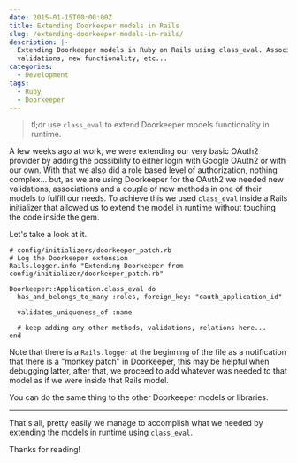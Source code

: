 ```yaml
---
date: 2015-01-15T00:00:00Z
title: Extending Doorkeeper models in Rails
slug: /extending-doorkeeper-models-in-rails/
description: |-
  Extending Doorkeeper models in Ruby on Rails using class_eval. Associations,
  validations, new functionality, etc...
categories:
  - Development
tags:
  - Ruby
  - Doorkeeper
---
```


> tl;dr use `class_eval` to extend Doorkeeper models functionality in runtime.

A few weeks ago at work, we were extending our very basic OAuth2 provider by
adding the possibility to either login with Google OAuth2 or with our own. With
that we also did a role based level of authorization, nothing complex... but, as
we are using Doorkeeper for the OAuth2 we needed new validations, associations
and a couple of new methods in one of their models to fulfill our needs. To
achieve this we used `class_eval` inside a Rails initializer that allowed us to
extend the model in runtime without touching the code inside the gem.

Let's take a look at it.

    # config/initializers/doorkeeper_patch.rb
    # Log the Doorkeeper extension
    Rails.logger.info "Extending Doorkeeper from config/initializer/doorkeeper_patch.rb"

    Doorkeeper::Application.class_eval do
      has_and_belongs_to_many :roles, foreign_key: "oauth_application_id"

      validates_uniqueness_of :name

      # keep adding any other methods, validations, relations here...
    end

Note that there is a `Rails.logger` at the beginning of the file as a
notification that there is a "monkey patch" in Doorkeeper, this may be helpful
when debugging latter, after that, we proceed to add whatever was needed to that
model as if we were inside that Rails model.

You can do the same thing to the other Doorkeeper models or libraries.

---

That's all, pretty easily we manage to accomplish what we needed by extending
the models in runtime using `class_eval`.

Thanks for reading!

